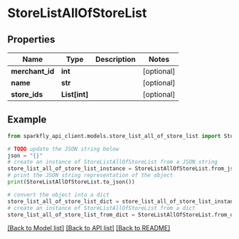 # StoreListAllOfStoreList


## Properties

Name | Type | Description | Notes
------------ | ------------- | ------------- | -------------
**merchant_id** | **int** |  | [optional] 
**name** | **str** |  | [optional] 
**store_ids** | **List[int]** |  | [optional] 

## Example

```python
from sparkfly_api_client.models.store_list_all_of_store_list import StoreListAllOfStoreList

# TODO update the JSON string below
json = "{}"
# create an instance of StoreListAllOfStoreList from a JSON string
store_list_all_of_store_list_instance = StoreListAllOfStoreList.from_json(json)
# print the JSON string representation of the object
print(StoreListAllOfStoreList.to_json())

# convert the object into a dict
store_list_all_of_store_list_dict = store_list_all_of_store_list_instance.to_dict()
# create an instance of StoreListAllOfStoreList from a dict
store_list_all_of_store_list_from_dict = StoreListAllOfStoreList.from_dict(store_list_all_of_store_list_dict)
```
[[Back to Model list]](../README.md#documentation-for-models) [[Back to API list]](../README.md#documentation-for-api-endpoints) [[Back to README]](../README.md)


